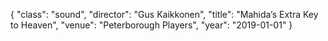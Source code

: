 {
  "class": "sound",
  "director": "Gus Kaikkonen",
  "title": "Mahida’s Extra Key to Heaven",
  "venue": "Peterborough Players",
  "year": "2019-01-01"
}